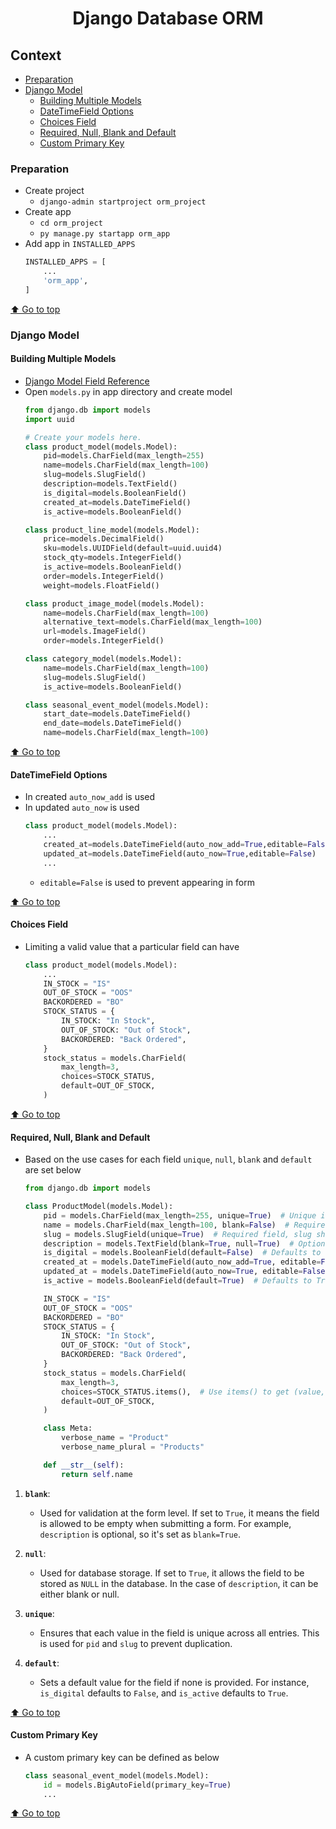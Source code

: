 <div align="center">
<h1>Django Database ORM</h1>
</div>

## Context
- [Preparation](#preparation)
- [Django Model](#django-model)
    - [Building Multiple Models](#building-multiple-models)
    - [DateTimeField Options](#datetimefield-options)
    - [Choices Field](#choices-field)
    - [Required, Null, Blank and Default](#required-null-blank-and-default)
    - [Custom Primary Key](#custom-primary-key)

### Preparation
- Create project 
    - `django-admin startproject orm_project`
- Create app 
    - `cd orm_project`
    - `py manage.py startapp orm_app`
- Add app in `INSTALLED_APPS`
    ```py
    INSTALLED_APPS = [
        ...
        'orm_app',
    ]
    ```

[⬆️ Go to top](#context)

### Django Model
#### Building Multiple Models
- [Django Model Field Reference](https://docs.djangoproject.com/en/5.1/ref/models/fields/)
- Open `models.py` in app directory and create model
    ```py
    from django.db import models
    import uuid

    # Create your models here.
    class product_model(models.Model):
        pid=models.CharField(max_length=255)
        name=models.CharField(max_length=100)
        slug=models.SlugField()
        description=models.TextField()
        is_digital=models.BooleanField()
        created_at=models.DateTimeField()
        is_active=models.BooleanField()

    class product_line_model(models.Model):
        price=models.DecimalField()
        sku=models.UUIDField(default=uuid.uuid4)
        stock_qty=models.IntegerField()
        is_active=models.BooleanField()
        order=models.IntegerField()
        weight=models.FloatField()

    class product_image_model(models.Model):
        name=models.CharField(max_length=100)
        alternative_text=models.CharField(max_length=100)
        url=models.ImageField()
        order=models.IntegerField()

    class category_model(models.Model):
        name=models.CharField(max_length=100)
        slug=models.SlugField()
        is_active=models.BooleanField()

    class seasonal_event_model(models.Model):
        start_date=models.DateTimeField()
        end_date=models.DateTimeField()
        name=models.CharField(max_length=100)
    ```

[⬆️ Go to top](#context)

#### DateTimeField Options
- In created `auto_now_add` is used
- In updated `auto_now` is used
    ```py
    class product_model(models.Model):
        ...
        created_at=models.DateTimeField(auto_now_add=True,editable=False)
        updated_at=models.DateTimeField(auto_now=True,editable=False)
        ...
    ```
    - `editable=False` is used to prevent appearing in form 

[⬆️ Go to top](#context)

#### Choices Field
- Limiting a valid value that a particular field can have
    ```py
    class product_model(models.Model):
        ...
        IN_STOCK = "IS"
        OUT_OF_STOCK = "OOS"
        BACKORDERED = "BO"
        STOCK_STATUS = {
            IN_STOCK: "In Stock",
            OUT_OF_STOCK: "Out of Stock",
            BACKORDERED: "Back Ordered",
        }
        stock_status = models.CharField(
            max_length=3,
            choices=STOCK_STATUS,
            default=OUT_OF_STOCK,
        )
    ```

[⬆️ Go to top](#context)

#### Required, Null, Blank and Default
- Based on the use cases for each field `unique`, `null`, `blank` and `default` are set below
    ```py
    from django.db import models

    class ProductModel(models.Model):
        pid = models.CharField(max_length=255, unique=True)  # Unique identifier, required
        name = models.CharField(max_length=100, blank=False)  # Required field, cannot be blank
        slug = models.SlugField(unique=True)  # Required field, slug should be unique
        description = models.TextField(blank=True, null=True)  # Optional field, can be blank or null
        is_digital = models.BooleanField(default=False)  # Defaults to False, required field
        created_at = models.DateTimeField(auto_now_add=True, editable=False)  # Automatically set on creation
        updated_at = models.DateTimeField(auto_now=True, editable=False)  # Automatically set on update
        is_active = models.BooleanField(default=True)  # Defaults to True, required field

        IN_STOCK = "IS"
        OUT_OF_STOCK = "OOS"
        BACKORDERED = "BO"
        STOCK_STATUS = {
            IN_STOCK: "In Stock",
            OUT_OF_STOCK: "Out of Stock",
            BACKORDERED: "Back Ordered",
        }
        stock_status = models.CharField(
            max_length=3,
            choices=STOCK_STATUS.items(),  # Use items() to get (value, label) pairs
            default=OUT_OF_STOCK,
        )

        class Meta:
            verbose_name = "Product"
            verbose_name_plural = "Products"

        def __str__(self):
            return self.name
    ```
1. **`blank`**: 
   - Used for validation at the form level. If set to `True`, it means the field is allowed to be empty when submitting a form. For example, `description` is optional, so it's set as `blank=True`.

2. **`null`**:
   - Used for database storage. If set to `True`, it allows the field to be stored as `NULL` in the database. In the case of `description`, it can be either blank or null.

3. **`unique`**:
   - Ensures that each value in the field is unique across all entries. This is used for `pid` and `slug` to prevent duplication.

4. **`default`**:
   - Sets a default value for the field if none is provided. For instance, `is_digital` defaults to `False`, and `is_active` defaults to `True`.

[⬆️ Go to top](#context)

#### Custom Primary Key
- A custom primary key can be defined as below  
    ```py
    class seasonal_event_model(models.Model):
        id = models.BigAutoField(primary_key=True)
        ...
    ```

[⬆️ Go to top](#context)